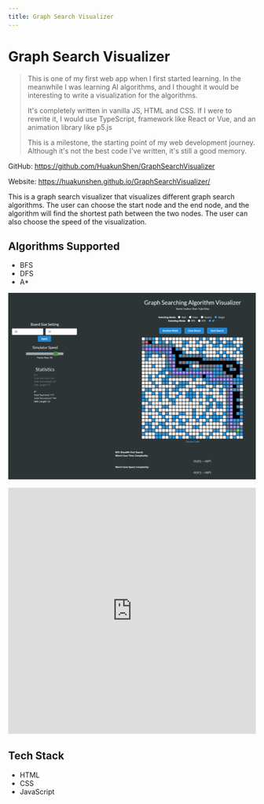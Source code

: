 ```yaml
---
title: Graph Search Visualizer
---
```


# Graph Search Visualizer

> This is one of my first web app when I first started learning. In the meanwhile I was learning AI algorithms, and I thought it would be interesting to write a visualization for the algorithms.
>
> It's completely written in vanilla JS, HTML and CSS. If I were to rewrite it, I would use TypeScript, framework like React or Vue, and an animation library like p5.js
>
> This is a milestone, the starting point of my web development journey. Although it's not the best code I've written, it's still a good memory.

GitHub: https://github.com/HuakunShen/GraphSearchVisualizer

Website: https://huakunshen.github.io/GraphSearchVisualizer/

This is a graph search visualizer that visualizes different graph search algorithms. The user can choose the start node and the end node, and the algorithm will find the shortest path between the two nodes. The user can also choose the speed of the visualization.

## Algorithms Supported

- BFS
- DFS
- A\*

![](https://github.com/HuakunShen/GraphSearchVisualizer/raw/master/README.md.assets/1564165155875.png)

<iframe width="100%" height="500" src="https://www.youtube.com/embed/fgsNuKkj9nw" title="Graph Search Algorithm Visualizer (BFS, DFS, A*)" frameborder="0" allow="accelerometer; autoplay; clipboard-write; encrypted-media; gyroscope; picture-in-picture; web-share" allowfullscreen></iframe>

## Tech Stack

- HTML
- CSS
- JavaScript
